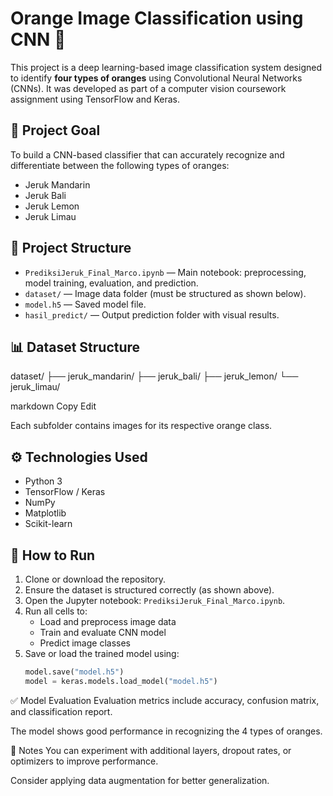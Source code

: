 # Orange Image Classification using CNN 🍊

This project is a deep learning-based image classification system designed to identify **four types of oranges** using Convolutional Neural Networks (CNNs). It was developed as part of a computer vision coursework assignment using TensorFlow and Keras.

## 🧠 Project Goal

To build a CNN-based classifier that can accurately recognize and differentiate between the following types of oranges:
- Jeruk Mandarin
- Jeruk Bali
- Jeruk Lemon
- Jeruk Limau

## 📁 Project Structure

- `PrediksiJeruk_Final_Marco.ipynb` — Main notebook: preprocessing, model training, evaluation, and prediction.
- `dataset/` — Image data folder (must be structured as shown below).
- `model.h5` — Saved model file.
- `hasil_predict/` — Output prediction folder with visual results.

## 📊 Dataset Structure

dataset/
├── jeruk_mandarin/
├── jeruk_bali/
├── jeruk_lemon/
└── jeruk_limau/

markdown
Copy
Edit

Each subfolder contains images for its respective orange class.

## ⚙️ Technologies Used

- Python 3
- TensorFlow / Keras
- NumPy
- Matplotlib
- Scikit-learn

## 🚀 How to Run

1. Clone or download the repository.
2. Ensure the dataset is structured correctly (as shown above).
3. Open the Jupyter notebook: `PrediksiJeruk_Final_Marco.ipynb`.
4. Run all cells to:
   - Load and preprocess image data
   - Train and evaluate CNN model
   - Predict image classes
5. Save or load the trained model using:
   ```python
   model.save("model.h5")
   model = keras.models.load_model("model.h5")
✅ Model Evaluation
Evaluation metrics include accuracy, confusion matrix, and classification report.

The model shows good performance in recognizing the 4 types of oranges.

📌 Notes
You can experiment with additional layers, dropout rates, or optimizers to improve performance.

Consider applying data augmentation for better generalization.
